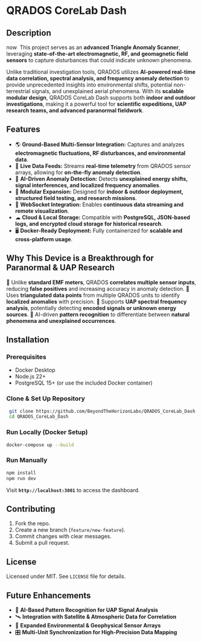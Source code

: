 # QRADOS CoreLab Dash

## Description

now  This project serves as an **advanced Triangle Anomaly Scanner**, leveraging **state-of-the-art electromagnetic, RF, and geomagnetic field sensors** to capture disturbances that could indicate unknown phenomena.

Unlike traditional investigation tools, QRADOS utilizes **AI-powered real-time data correlation, spectral analysis, and frequency anomaly detection** to provide unprecedented insights into environmental shifts, potential non-terrestrial signals, and unexplained aerial phenomena. With its **scalable modular design**, QRADOS CoreLab Dash supports both **indoor and outdoor investigations**, making it a powerful tool for **scientific expeditions, UAP research teams, and advanced paranormal fieldwork**.

## Features

- 🌎 **Ground-Based Multi-Sensor Integration:** Captures and analyzes **electromagnetic fluctuations, RF disturbances, and environmental data**.
- 📡 **Live Data Feeds:** Streams **real-time telemetry** from QRADOS sensor arrays, allowing for **on-the-fly anomaly detection**.
- 🔬 **AI-Driven Anomaly Detection:** Detects **unexplained energy shifts, signal interferences, and localized frequency anomalies**.
- 🚀 **Modular Expansion:** Designed for **indoor & outdoor deployment, structured field testing, and research missions**.
- 🔄 **WebSocket Integration:** Enables **continuous data streaming and remote visualization**.
- ☁ **Cloud & Local Storage:** Compatible with **PostgreSQL, JSON-based logs, and encrypted cloud storage for historical research**.
- 🖥 **Docker-Ready Deployment:** Fully containerized for **scalable and cross-platform usage**.

## Why This Device is a Breakthrough for Paranormal & UAP Research

🔹 Unlike **standard EMF meters**, QRADOS **correlates multiple sensor inputs**, reducing **false positives** and increasing accuracy in anomaly detection.
🔹 Uses **triangulated data points** from multiple QRADOS units to identify **localized anomalies** with precision.
🔹 Supports **UAP spectral frequency analysis**, potentially detecting **encoded signals or unknown energy sources**.
🔹 AI-driven **pattern recognition** to differentiate between **natural phenomena and unexplained occurrences**.

## Installation

### Prerequisites

- Docker Desktop
- Node.js 22+
- PostgreSQL 15+ (or use the included Docker container)

### Clone & Set Up Repository

```sh
 git clone https://github.com/BeyondTheHorizonLabs/QRADOS_CoreLab_Dash.git
 cd QRADOS_CoreLab_Dash
```

### Run Locally (Docker Setup)

```sh
docker-compose up --build
```

### Run Manually

```sh
npm install
npm run dev
```

Visit **`http://localhost:3001`** to access the dashboard.

## Contributing

1. Fork the repo.
2. Create a new branch (`feature/new-feature`).
3. Commit changes with clear messages.
4. Submit a pull request.

## License

Licensed under MIT. See `LICENSE` file for details.

## Future Enhancements

- 🔬 **AI-Based Pattern Recognition for UAP Signal Analysis**
- 🛰 **Integration with Satellite & Atmospheric Data for Correlation**
- 📡 **Expanded Environmental & Geophysical Sensor Arrays**
- 🎛 **Multi-Unit Synchronization for High-Precision Data Mapping**

